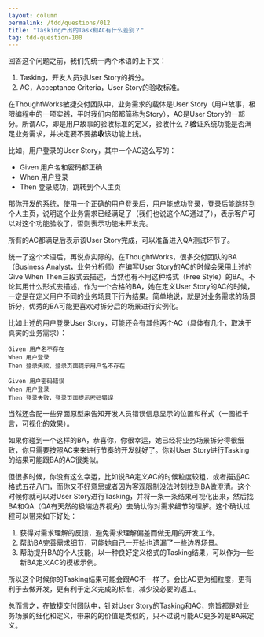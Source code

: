 ```yaml
---
layout: column
permalink: /tdd/questions/012
title: "Tasking产出的Task和AC有什么差别？"
tag: tdd-question-100
---
```


回答这个问题之前，我们先统一两个术语的上下文：

1. Tasking，开发人员对User Story的拆分。
2. AC，Acceptance Criteria，User Story的验收标准。

在ThoughtWorks敏捷交付团队中，业务需求的载体是User Story（用户故事，极限编程中的一项实践，平时我们内部都简称为Story），AC是User Story的一部分。所谓AC，即是用户故事的验收标准的定义，验收什么？**验**证系统功能是否满足业务需求，并决定要不要接**收**该功能上线。

比如，用户登录的User Story，其中一个AC这么写的：

- Given 用户名和密码都正确
- When 用户登录
- Then 登录成功，跳转到个人主页

那你开发的系统，使用一个正确的用户登录后，用户能成功登录，登录后能跳转到个人主页，说明这个业务需求已经满足了（我们也说这个AC通过了），表示客户可以对这个功能验收了，否则表示功能未开发完。

所有的AC都满足后表示该User Story完成，可以准备进入QA测试环节了。

统一了这个术语后，再说点实际的。在ThoughtWorks，很多交付团队的BA（Business Analyst，业务分析师）在编写User Story的AC的时候会采用上述的Give When Then三段式去描述，当然也有不用这种格式（Free Style）的BA。不论其用什么形式去描述，作为一个合格的BA，她在定义User Story的AC的时候，一定是在定义用户不同的业务场景下行为结果。简单地说，就是对业务需求的场景拆分，优秀的BA可能更喜欢对拆分后的场景进行实例化。

比如上述的用户登录User Story，可能还会有其他两个AC（具体有几个，取决于真实的业务需求）：

```
Given 用户名不存在
When 用户登录
Then 登录失败，登录页面提示用户名不存在
```


```
Given 用户密码错误
When 用户登录
Then 登录失败，登录页面提示密码错误
```

当然还会配一些界面原型来告知开发人员错误信息显示的位置和样式（一图抵千言，可视化的效果）。

如果你碰到一个这样的BA，恭喜你，你很幸运，她已经将业务场景拆分得很细致，你只需要按照AC来来进行节奏的开发就好了。你对User Story进行Tasking的结果可能跟BA的AC很类似。

但很多时候，你没有这么幸运，比如说BA定义AC的时候粒度较粗，或者描述AC格式五花八门，而你又不好意思或者因为客观限制没法时刻找到BA做澄清。这个时候你就可以对User Story进行Tasking，并将一条一条结果可视化出来，然后找BA和QA（QA有天然的极端边界视角）去确认你对需求细节的理解。这个确认过程可以带来如下好处：

1. 获得对需求理解的反馈，避免需求理解偏差而做无用的开发工作。
2. 帮助BA完善需求细节，可能她自己一开始也遗漏了一些边界场景。
3. 帮助提升BA的个人技能，以一种良好定义格式的Tasking结果，可以作为一些新BA定义AC的模板示例。

所以这个时候你的Tasking结果可能会跟AC不一样了。会比AC更为细粒度，更有利于去做开发，更有利于定义完成的标准，减少没必要的返工。


总而言之，在敏捷交付团队中，针对User Story的Tasking和AC，宗旨都是对业务场景的细化和定义，带来的的价值是类似的，只不过说可能AC更多的是BA来定义。